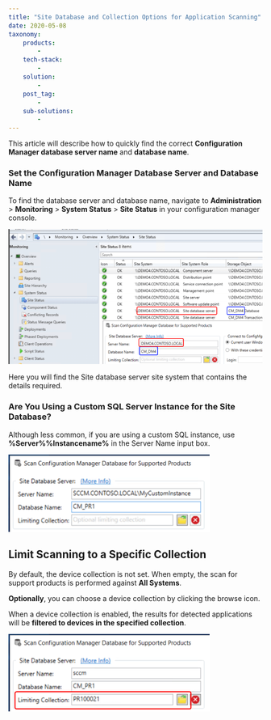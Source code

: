 ```yaml
---
title: "Site Database and Collection Options for Application Scanning"
date: 2020-05-08
taxonomy:
    products:
        - 
    tech-stack:
        - 
    solution:
        - 
    post_tag:
        - 
    sub-solutions:
        - 
---
```


This article will describe how to quickly find the correct **Configuration Manager database server name** and **database name**.

### Set the Configuration Manager Database Server and Database Name

To find the database server and database name, navigate to **Administration** > **Monitoring** > **System Status** > **Site Status** in your configuration manager console.

![](../../_images/ConfigMgrDBScan_FindInfo.png)

Here you will find the Site database server site system that contains the details required.

### Are You Using a Custom SQL Server Instance for the Site Database?

Although less common, if you are using a custom SQL instance, use **%Server%%Instancename%** in the Server Name input box.

![](../../_images/ConfigMgrDBScan_CustomInstance.png)

## Limit Scanning to a Specific Collection

By default, the device collection is not set. When empty, the scan for support products is performed against **All Systems**.

**Optionally**, you can choose a device collection by clicking the browse icon.

When a device collection is enabled, the results for detected applications will be **filtered to devices in the specified collection**.

![](../../_images/ConfigMgrDBScan_LimitCollectionId.png)

